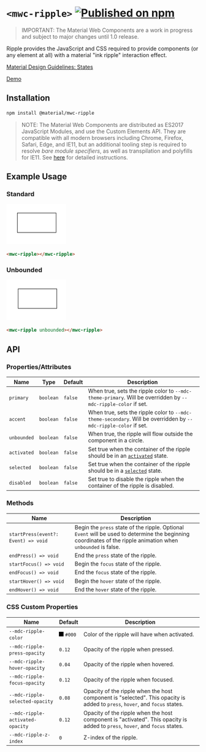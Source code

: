 # `<mwc-ripple>` [![Published on npm](https://img.shields.io/npm/v/@material/mwc-button.svg)](https://www.npmjs.com/package/@material/mwc-ripple)

> IMPORTANT: The Material Web Components are a work in progress and subject to
> major changes until 1.0 release.

Ripple provides the JavaScript and CSS required to provide components (or any element at all) with a material "ink ripple" interaction effect.

[Material Design Guidelines: States](https://material.io/design/interaction/states.html)

[Demo](https://material-components.github.io/material-web/demos/ripple/)

## Installation

```sh
npm install @material/mwc-ripple
```

> NOTE: The Material Web Components are distributed as ES2017 JavaScript
> Modules, and use the Custom Elements API. They are compatible with all modern
> browsers including Chrome, Firefox, Safari, Edge, and IE11, but an additional
> tooling step is required to resolve *bare module specifiers*, as well as
> transpilation and polyfills for IE11. See
> [here](https://github.com/material-components/material-web#quick-start)
> for detailed instructions.

## Example Usage

### Standard

![](images/standard.gif)

```html
<mwc-ripple></mwc-ripple>
```

### Unbounded

![](images/unbound.gif)

```html
<mwc-ripple unbounded></mwc-ripple>
```

<!--
TODO(dfreedm): add examples when list-item has activated and selected states
### Selected

```html
<mwc-ripple selected></mwc-ripple>
```

### Activated

```html
<mwc-ripple activated></mwc-ripple>
```
-->

## API

### Properties/Attributes

Name | Type | Default | Description
---- | ---- | ------- | -----------
`primary` | `boolean` | `false` | When true, sets the ripple color to `--mdc-theme-primary`. Will be overridden by `--mdc-ripple-color` if set.
`accent` | `boolean` | `false` | When true, sets the ripple color to `--mdc-theme-secondary`. Will be overridden by `--mdc-ripple-color` if set.
`unbounded` | `boolean` | `false` | When true, the ripple will flow outside the component in a circle.
`activated` | `boolean` | `false` | Set true when the container of the ripple should be in an [`activated`](https://material.io/design/interaction/states.html#activated) state.
`selected` | `boolean` | `false` | Set true when the container of the ripple should be in a [`selected`](https://material.io/design/interaction/states.html#selected) state.
`disabled` | `boolean` | `false` | Set true to disable the ripple when the container of the ripple is disabled.

### Methods

| Name | Description
| ---- | -----------
| `startPress(event?: Event) => void` | Begin the `press` state of the ripple. Optional `Event` will be used to determine the beginning coordinates of the ripple animation when `unbounded` is false.
| `endPress() => void` | End the `press` state of the ripple.
| `startFocus() => void` | Begin the `focus` state of the ripple.
| `endFocus() => void` | End the `focus` state of the ripple.
| `startHover() => void` | Begin the `hover` state of the ripple.
| `endHover() => void` | End the `hover` state of the ripple.


### CSS Custom Properties

Name                             | Default                                 | Description
-------------------------------- | --------------------------------------- | -----------
`--mdc-ripple-color`             | ![](images/color_000.png) `#000` | Color of the ripple will have when activated.
`--mdc-ripple-press-opacity`     | `0.12`                                  | Opacity of the ripple when pressed.
`--mdc-ripple-hover-opacity`     | `0.04`                                  | Opacity of the ripple when hovered.
`--mdc-ripple-focus-opacity`     | `0.12`                                  | Opacity of the ripple when focused.
`--mdc-ripple-selected-opacity`  | `0.08`                                  | Opacity of the ripple when the host component is "selected". This opacity is added to `press`, `hover`, and `focus` states.
`--mdc-ripple-activated-opacity` | `0.12`                                  | Opacity of the ripple when the host component is "activated". This opacity is added to `press`, `hover`, and `focus` states.
`--mdc-ripple-z-index`           | `0`                                     | Z-index of the ripple.
